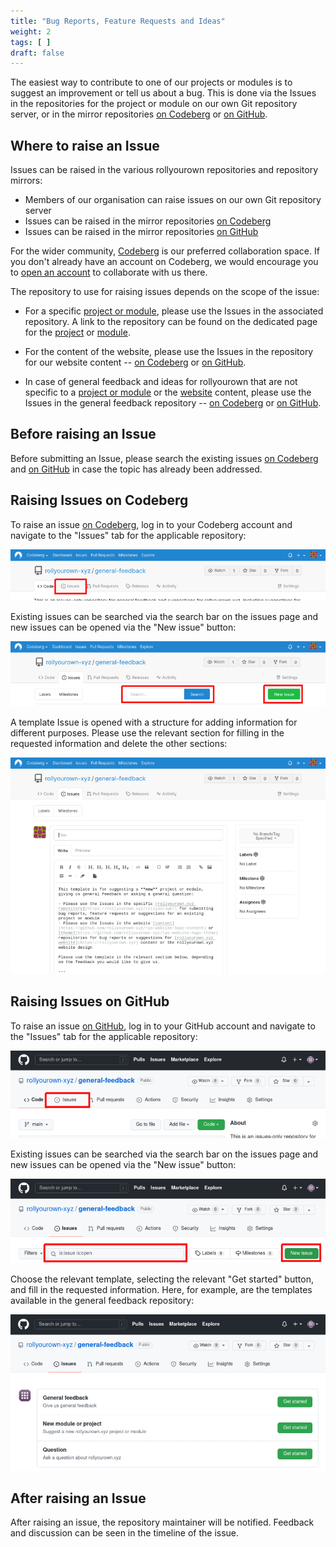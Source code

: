 ```yaml
---
title: "Bug Reports, Feature Requests and Ideas"
weight: 2
tags: [ ]
draft: false
---
```

<!--
SPDX-FileCopyrightText: 2022 Wilfred Nicoll <xyzroller@rollyourown.xyz>
SPDX-License-Identifier: CC-BY-SA-4.0
-->

The easiest way to contribute to one of our projects or modules is to suggest an improvement or tell us about a bug. This is done via the Issues in the repositories for the project or module on our own Git repository server, or in the mirror repositories [on Codeberg](https://codeberg.org/rollyourown-xyz) or [on GitHub](https://github.com/rollyourown-xyz/).

<!--more-->

## Where to raise an Issue

Issues can be raised in the various rollyourown repositories and repository mirrors:

- Members of our organisation can raise issues on our own Git repository server
- Issues can be raised in the mirror repositories [on Codeberg](https://codeberg.org/rollyourown-xyz)
- Issues can be raised in the mirror repositories [on GitHub](https://github.com/rollyourown-xyz/)

For the wider community, [Codeberg](https://codeberg.org/) is our preferred collaboration space. If you don't already have an account on Codeberg, we would encourage you to [open an account](https://codeberg.org/) to collaborate with us there.

The repository to use for raising issues depends on the scope of the issue:

- For a specific [project or module](https://rollyourown.xyz/rollyourown/), please use the Issues in the associated repository. A link to the repository can be found on the dedicated page for the [project](https://rollyourown.xyz/rollyourown/projects/) or [module](https://rollyourown.xyz/rollyourown/project_modules/).

- For the content of the website, please use the Issues in the repository for our website content -- [on Codeberg](https://codeberg.org/rollyourown-xyz/ryo-website-hugo-content/issues) or [on GitHub](https://github.com/rollyourown-xyz/ryo-website-hugo-content/issues).

- In case of general feedback and ideas for rollyourown that are not specific to a [project or module](https://rollyourown.xyz/rollyourown/) or the [website](https://rollyourown.xyz) content, please use the Issues in the general feedback repository -- [on Codeberg](https://codeberg.org/rollyourown-xyz/general-feedback/issues) or [on GitHub](https://github.com/rollyourown-xyz/general-feedback/issues).

## Before raising an Issue

Before submitting an Issue, please search the existing issues [on Codeberg](https://codeberg.org/rollyourown-xyz) and [on GitHub](https://github.com/rollyourown-xyz/) in case the topic has already been addressed.

## Raising Issues on Codeberg

To raise an issue [on Codeberg](https://codeberg.org/rollyourown-xyz), log in to your Codeberg account and navigate to the "Issues" tab for the applicable repository:

![Codeberg Issues Tab](Codeberg_Issues_Tab_800.png)

Existing issues can be searched via the search bar on the issues page and new issues can be opened via the "New issue" button:

![Codeberg Issues Search and New Issue Button](Codeberg_Issues_Search_and_New_Issue_Button_800.png)

A template Issue is opened with a structure for adding information for different purposes. Please use the relevant section for filling in the requested information and delete the other sections:

![Codeberg Issue Template](Codeberg_Issue_Template_800.png)

## Raising Issues on GitHub

To raise an issue [on GitHub](https://github.com/rollyourown-xyz/), log in to your GitHub account and navigate to the "Issues" tab for the applicable repository:

![Github Issues Tab](GitHub_Issues_Tab_800.png)

Existing issues can be searched via the search bar on the issues page and new issues can be opened via the "New issue" button:

![Github Issues Search and New Issue Button](GitHub_Issues_Search_and_New_Issue_Button_800.png)

Choose the relevant template, selecting the relevant "Get started" button, and fill in the requested information. Here, for example, are the templates available in the general feedback repository:

![Github Issue Templates](GitHub_Issue_Templates_800.png)

## After raising an Issue

After raising an issue, the repository maintainer will be notified. Feedback and discussion can be seen in the timeline of the issue.

